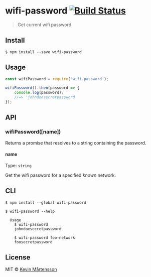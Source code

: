 # wifi-password [![Build Status](https://travis-ci.org/kevva/wifi-password.svg?branch=master)](https://travis-ci.org/kevva/wifi-password)

> Get current wifi password


## Install

```
$ npm install --save wifi-password
```


## Usage

```js
const wifiPassword = require('wifi-password');

wifiPassword().then(password => {
	console.log(password);
	//=> 'johndoesecretpassword'
});
```


## API

### wifiPassword([name])

Returns a promise that resolves to a string containing the password.

#### name

Type: `string`

Get the wifi password for a specified *known* network.


## CLI

```
$ npm install --global wifi-password
```

```
$ wifi-password --help

  Usage
    $ wifi-password
    johndoesecretpassword

    $ wifi-password foo-network
    foosecretpassword
```


## License

MIT © [Kevin Mårtensson](https://github.com/kevva)
